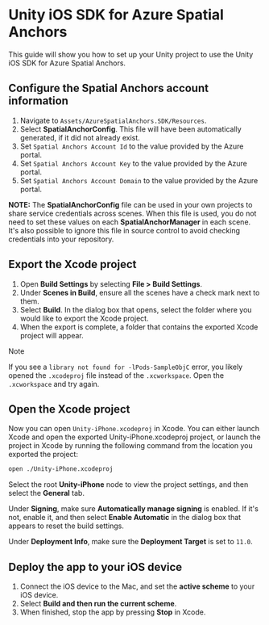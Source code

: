 # Unity iOS SDK for Azure Spatial Anchors

This guide will show you how to set up your Unity project to use the Unity iOS SDK for Azure Spatial Anchors.


## Configure the Spatial Anchors account information

1. Navigate to `Assets/AzureSpatialAnchors.SDK/Resources`.
2. Select **SpatialAnchorConfig**. This file will have been automatically generated, if it did not already exist.
3. Set `Spatial Anchors Account Id` to the value provided by the Azure portal.
4. Set `Spatial Anchors Account Key` to the value provided by the Azure portal.
5. Set `Spatial Anchors Account Domain` to the value provided by the Azure portal.

**NOTE:** The **SpatialAnchorConfig** file can be used in your own projects to share service credentials across scenes. When this file is used, you do not need to set these values on each **SpatialAnchorManager** in each scene. It's also possible to ignore this file in source control to avoid checking credentials into your repository.


## Export the Xcode project

1. Open **Build Settings** by selecting **File > Build Settings**.
2. Under **Scenes in Build**, ensure all the scenes have a check mark next to them.
3. Select **Build**. In the dialog box that opens, select the folder where you would like to export the Xcode project.
4. When the export is complete, a folder that contains the exported Xcode project will appear.

> [!NOTE]
> If you see a `library not found for -lPods-SampleObjC` error, you likely opened the `.xcodeproj` file instead of the
> `.xcworkspace`. Open the `.xcworkspace` and try again.


## Open the Xcode project

Now you can open `Unity-iPhone.xcodeproj` in Xcode. You can either launch Xcode and open the exported Unity-iPhone.xcodeproj project, or launch the project in Xcode by running the following command from the location you exported the project:

```bash
open ./Unity-iPhone.xcodeproj
```

Select the root **Unity-iPhone** node to view the project settings, and then select the **General** tab.

Under **Signing**, make sure **Automatically manage signing** is enabled. If it's not, enable it, and then select **Enable Automatic** in the dialog box that appears to reset the build settings.

Under **Deployment Info**, make sure the **Deployment Target** is set to `11.0`.


## Deploy the app to your iOS device

1. Connect the iOS device to the Mac, and set the **active scheme** to your iOS device.
2. Select **Build and then run the current scheme**.
3. When finished, stop the app by pressing **Stop** in Xcode.
